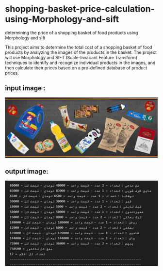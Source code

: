 # shopping-basket-price-calculation-using-Morphology-and-sift
determining the price of a shopping basket of food products using Morphology and sift

This project aims to determine the total cost of a shopping basket of food products by analyzing the images of the products in the basket. The project will use Morphology and SIFT (Scale-Invariant Feature Transform) techniques to identify and recognize individual products in the images, and then calculate their prices based on a pre-defined database of product prices.


## input image :
![Watch the Image](./input.jpg)

## output image:
![Watch the Image](./outputs/output.jpg)

